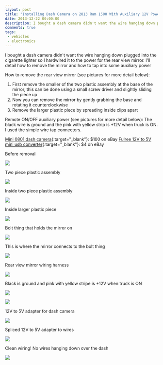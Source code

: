 ```yaml
---
layout: post
title: "Installing Dash Camera on 2013 Ram 1500 With Auxiliary 12V Power"
date: 2013-12-22 00:00:00
description: I bought a dash camera didn't want the wire hanging down plugged into the cigarette lighter so I hardwired it to the power for the rear view mirror. I'll detail how to remove the mirror and how to tap into some auxiliary power
comments: true
tags: 
 - vehicles
 - electronics
---
```


I bought a dash camera didn't want the wire hanging down plugged into the cigarette lighter so I hardwired it to the power for the rear view mirror. I'll detail how to remove the mirror and how to tap into some auxiliary power

How to remove the rear view mirror (see pictures for more detail below):
1) First remove the smaller of the two plastic assembly at the base of the mirror, this can be done using a small screw driver and slightly sliding the piece up
2) Now you can remove the mirror by gently grabbing the base and rotating it counterclockwise 
3) Remove the larger plastic piece by spreading inside clips apart

Remote ON/OFF auxiliary power (see pictures for more detail below): 
The black wire is ground and the pink with yellow strip is +12V when truck is ON. I used the simple wire tap connectors. 

[Mini 0801 dash camera](http://dashcamtalk.com/mini-0801){:target="_blank"}: $100 on eBay
[Fulree 12V to 5V mini usb converter](http://amzn.com/B00CPW49US){:target="_blank"}: $4 on eBay

Before removal

![](https://lh3.googleusercontent.com/3uAcbzeiRrZ6Aa4qflhXIHji7UXw-u1ozryvpMm4wX-792XoAcLZcq6LglVDAwBEjx3A0bUrJfdS8zS15o5xYUSTreiz4uXRPCLOLQYT9XNCow0y68cbDf_EAK77ZLn5WldEAr0-VpC6QuyE5TdEZZI8H-dhwYarqiyYljufHTBs7tyfE1AXBFTGEkWi0j1lqf6G0JscBB0oruHwhK2xgHc47xR1dgI-pzNHs2axoqCy7W7nxa1POzoxFnGWtjBwSsaPo-_GaNu-sXuNsTfoZe-lIwoUGQPsixTuLBzMdcQKozM5S7dQecghCF_6AgGJiVA245bHZgIAmzZAb6ZRYFQ3KK5PomAMOWoEI8kKShLgNphSh9wWapKBvN5UqE9mzDz0C5Hz1yZYtB8agvlV6rFZKrD3KyOTBUJWf5735vT82ecO5MMp5gvuWgIsMY_sVPute2tiAV2uTzduMMdh3q2-ubn3gDVLQpQohtf4OD6UTX9_Bm3TTl5v9X7KNtRyxHZ7R5eWweruoViMs6VoYNP6PcwyV2vaVLfvvDIWveINa6H4jsUFg6XLF77fSe8jEiVHRh0KFF8q0zSFxW1e84EoM4Gyx33vcI_SUCd5Qp6tmLe4zcs0=w326-h244-no)

Two piece plastic assembly 

![](https://lh3.googleusercontent.com/1KCX9aVk883ngNkv29qE8bglfOsRrd26kHDOT2HW75gkWcqluz4aoHGYkT7L6iAsVL8mmK_2AjeRF22YmefOWjAc3Wg90F_Rrm5cQzS7LaCLiU87-3Fqj2pdGtnrLEjzLKIa-DcQAJErPaqJwhxL1HAW9HIsadR9w02vpw9z9GPuY7zTqwEpLuf9qVxclVWivd3N6uxZ-2uG-5FgSxxWZ3ssbJQILcr3ihkR8kmx_FdIXyj11tFEYE9QhXngcqZLJc7r8IXdYZXsuNIhtHkT1Bq-W9-r5W1-7c7IRN7Tc1ISoszgojTCrkSqsE5T5B1EPnPzrBhdGx532zLm_Boo8cj-Pb2VxV9Unoft6cpwbxo57ekjPD6HYr90hJsGNE1nNf3Zyo5EFyCJTZPeoxmmIMopeiSOaPSatc_yED-F6DYDuqhLJwkhzJJrl5_OQHrReOw7qbhrfRdpdEBQJOlfJYmlEFcNto-ySm8F8CansMr1j5gpAcbRmW4gjUXYnTvuM0jezHHKitYRHTY3VuikHoqc6tVD3_pyF4Wjfq_CXB1MY6SBMTXhiHC-1pjA5pJG8iAMv1OBgz5L_bKholANEGv6jYoakOndb0rRHnKt1F_njkZ7EfKB=w963-h722-no)

Inside two piece plastic assembly 

![](https://lh3.googleusercontent.com/wJaFKCmvL21dPRbnzCDI0euu3aEFzZvgPVHbgWmSL9a2WMsuliJ6U6M0f49XKsqsJ4cR5z2BvgIG29GSE3YVTGBnUkFpRYw6YHimFAsaWMnTVwrElXwXDTXwbcwo3q0gPOeF4X50eXr3oaujQJ3q2lm8GeiDj6t1NVkoWwaBt11YZRtrZ5ez4GdvuUuZrGanozFh6835t4itwqIXqYETN8Vpl9n-luxvqJXhPcJRDfVvBPdBLxlloNH6fLyBFNIYGUbivQ3rn7oi0Gm7zyRTh9_N-z1hFaeqpEaIxAnxDPg875jrjJKI69D5in41b-uDzarbv0Ecf-dY0D8zmR6QwtU8dMltdjWVsaV65LnAV9V4224i2tzVnT89QL9EKmc-_S_wv02WPQpyFcqbXEKnUw1lUc5Rh0noKvLauXc1A76A-AYj0Ak4K9xIaLgzLhB1r85aWNkoY-2VMr06zs4UqAvlSoxueGVWoC5t1fKO8pTmiHf1U6oaOivCKH5dpamM_7ms7KfwO-AqCqg80VRot7LMqr0ycauhO0YeQ3StxwkyqSP-suDVVO3yOZ_OzowatVX95S1mwTGfLEP1pUFgNXAIyQhy3JFxfPaObIVB5uYy5ozXda28=w963-h722-no)

Inside larger plastic piece

![](https://lh3.googleusercontent.com/H4-HgANsx9wNeWlAYwkRDpr1pGZfMrZ2y_4pxFP-eoKHk5d2NV09sSALj4TCdfhxRBWpr2U8mNrQZBBnGcYOrOfXW8f3ZM_JgTex_GMpa6RPJZH6TxVhtN2lm9ch4i4Bd3xn6Gx7Cs8pDF0nd1tkjEPxnWobiB2frypnB3PbMXTDkLLu-PaIZzxEthgP74gVqIF18uxDo08GBUXsVB4-v5RtDn6UvQXrzk1xZQfURnnGwJZ4R-T1yytMuLp-idNMVk_lHhSPeIJvMXDY_JEjJI7C8c20B1QHJfCs_uOi-ONRBsB1vXjJIZTj3QM81a3ADU6nJjl-pqbabkgbqHyazAwNp_4NYrDxGGqVHprFOmgJuLx6RTdNdwXE2_LbsOz6sV6tKLgGLIskiMdKpCOr8-imOVaTAShfBb1tN098vZGpSeQZFnlMHc0856DS0VMsPMyXkatIlQ9KnxUN1XNKeOVCtiX84FGEv2jrMfS3gd5YVGGy8oUW1j-kbnsDRJCd6ZjGoWUq2yr_S1vY8YPVJyZS3YQ-4W6832Y-MMqkxMF_1AC2e5Y5Em_BExWkq2o6EIgLk_ihjDT-zLryoQerPHRj1T0o_8VRTJ26omuaGir7bYludRvX=w963-h722-no)

Bolt thing that holds the mirror on

![](https://lh3.googleusercontent.com/KCU9WxbPYGdfqzQKYHUO3eesz0R6dwyDDo5xWjui-F6RIUsUlkQRlj0WFgtZqTCi8mYlj9d2DstGOA3AGVn5ntH4VPAze8mynlXW1xkzMoXQWuCN1_Z1QA20I1Yob0JYPy-Otj8Qtlc0ZeEwCEsFIb8NGcQ4ktvkD406uq_UnF-4lODzvruBhHT-ytwoQLrlfeITMPr1yEQTzAC96uFlwutTQyofREZgm6E0Xp4tPkpBWtf22kNFozOCGCz52j30hS-wEyY8ywfLlZvE2FfhRzu76yY-pxFVCthnH-PoqbppFh6eqdEZ3m05Q6l3hHzxlUzx2v7FndH7gJWy_QjN7UMrzE4LmlDWoqEJfC8k5ywanGIk5knNYhXWMvd6nFdIS-FfnTGFvdQywJhcTdS83DhnZn2-yLJxQn_5UjDHXaBWYA_4uzRceVyleoeUiLtmfiXtYtY9OhAz7QP7pTQo77frIiiTY3OuvK9GvrbqYWUj9LC66qWFHtc8Wjo3CJIPEptIqCaH0kZTRpJhwtvLJ1jye7Yq7cZIK4TV5DLkmH_y5FOEH4lEcrV_x6ttkxz61eRQejP3i-rHJofhE3Y9UcXg4Gb2e2BxdcDL46KyFdvN6glJPog4=w542-h722-no)

This is where the mirror connects to the bolt thing

![](https://lh3.googleusercontent.com/wmEdIg53Y-Dha4hTnf0EDd6icrLV8JkAEogsrEekLkpJoVubXD6eefWAwJlE5bU6L8I03XCo8E06itl9OzdFlNyXhYDNx-Mz97Nr_EaNEJ1yjfyz7qvoYlGbO1aQLbg1ogGszNlwg-OFhQ8tBEM-gvBkREfJ18w6R9OD8TaIcrxP32-EN6O3YxZ58o9mvwL66rGf89MNnjQj1-kc1BQLUuvcumMrzZLwDHqTWxWJagX6EYMsk_0NBd-QKGfXITKE5BYNaj28PsffYu-MKYUkVDkeOZ4FzqQ5dM5bBPxfIVkUOpAMclJUrEfLpsIFP1owBkg2UMPbEgSApdPI_snF4E_FIRdZuH10tIX-aA237S-CQBUumsTiitVFJMojhIi-RrZl8siiTc6NVI5eD9-b9CsmUNOqQhHa4cPckNqxATj7y4nX4yZ-TPI6VVeqRH92ekMLVDUHfJDVHZLSiBoDbzTvTqAGu5Q6fQNzBkZohldiLOqfGWYR-zb2PIBPWXlB6Uzx-GWAhvtu_y0iAF3Y9bBj-ZmURlauEbWxfCOl4zjba6V7Jbdpz59cyLH-Ta28RVmGhyYbo3Ri7vrYNoHW92B23qOIZ8oVZGD-_-eC0qUEJKsoKp6h=w542-h722-no)

Rear view mirror wiring harness

![](https://lh3.googleusercontent.com/2q4v6bcPPplKrFnfHFr9YxFlagGz4ia2Fd-AGxcKih5jDl5iKBuCrBiVdiyTi1EMUX2ECQvRuEzJJPbZoUIPIxnXj-W4lUp10ysZqe0DXcPe-1nVtvPq77XKK3LjWwyd2f9SIpnEjU-nlN2BDPnsaLSEvCoQgy2wTBEAfTYatlmPSkdhMBTjzqwfyUTUFkU6ZTmw7y_aeFMYhzFDbFgcT23PpKLpC-9MEWLPBIYq7oIlP4Jq0KJqRS52o9P8xPPLVycoIOZxPIUW5BCI1IKHOyCJvHQiSI1Pe1kl2iqWbRbNwCR1ygH9OVy9FtS0pi6NueU_8bvy3j0WZZKJ2ZumQLyHElzn2HsY8qkaVmIXaWEIEc5xyC_ZuNh6SZVXOKdIdMOQZX6RdBbFq6C4SHfSj3_T55NE_Z5r3Zuhay6mqCtcxJUWJwiIboNvnICYsv0Ou24IHzbJsBYbE7qf86ikTXyfBQ9OLolTHzZ_SjGULjYXnoYYsyYVgxSJcWJMHywp9aFLMWhUDGm3UaXxv2t9DrB_ZpJhG_O3Uiugf-aycPPJZKrhcdZTPC-aw8bDqOxPXhtYG4bXFqdt2KdU3Vwv3KfLD5aNM-_QiCZN0xXo5I-flGiZ7wXs=w542-h722-no)

Black is ground and pink with yellow stripe is +12V when truck is ON

![](https://lh3.googleusercontent.com/qw3lEhq-AlQpnq-2dYv2DW92WWm7BuUvUtbuuGTkfyTvfhpMdGqYBcq6WEjcvhhe-cUiIvr4DEVyXRIaaWrza1nQsX8taSBp-gaORy0VvNjWvPcOMgSdB7QxQxch7ghAMjOkUB-kOcJVfPHWfR2aqRZrb3j7LdIMm6ssDTjy95EfNqbRkTfD-loDQKUVDY8mnhzV3giLIB8vdjT7aiGO-OMie-5oOUNeXJ4cTVTZ-90QiMBQWGQxl_-9D2dSS_9Jgovg4VQnAshTQMpj7VU-WB3nGlfIJoyM3myFB96Vx0wiaVWd-NpABmhj8bfbouixVE4stTTx0YDWQU5u4pDWp3jOsc26yJ39yspomm_6bAqe5izV6d0X60jVECDk0YgTyQMokb-BIjvoEO-1t6peQvw4J1QLArSYsXxmi4M8tiZ40-LQLJIhYx1gUh38gsi3itn27l5vP8S5y63XAawS9autUMfc4TYewaGMZQNAlnjisf-uhRuzVwwO87Hs1NlU3n8NhlSUsvSjnqwf6LfTl1QO19A5Qj5kfnjJtykGiKqksmuhvBAjtuTkRF47C2mUAJLytr22m8gZucWCi4LUXARyyTwwOFMnZxpZ_ChVZphoCAz8tBA-=w542-h722-no)

![](https://lh3.googleusercontent.com/Q2PGLZh7MDK70NrS6K-EiNYVHgbyAQZa74910H4kuITHQnYyLlxBhr8R8u9YTICA4Zuy_HH-ReX3Kfaz66o4BlexOG3xLfQ36UR6ytpS560P1akyDiB-1C6Y3Mb3BF6t8hZQgIwqtih2Vk-g_BBy93WSMByKeHW0oilzFG8Yw6b34NqrZqApT_MukKmQEf3vg6O3rU8w2pQ-QJ2zF3U_v5yYgV01PbSO5EupXmUvzeZNKBIJwQV3cVXbfgvaEXHXM7eJjGea_YK-2DBXPq-AqZcPlaAeWCTAB5GciZcnmTeE1BBZDw5I6LePkMkB2Qq5g0gTe4s4JzgDXKeViroHcOV5VQhxY-YTqlUKaz4_JVgSW3MTPXsmoUVDfRJb8GExC0PCWaQSWYkNAHQTDd_rBS7p-RU9heoaJKbUHSQND2wiC74m-B_nfgCODkbzpGrZYIIhg8Yv5zS5pzvAE1xU9ucl8ukWeAkYZMMV0sbL6ZnB6a6bBnXZVrcTXQdYkdbcZuS4bQnbpb7CcmBq-4IAkYRqDnj5PH1gNAG3dgA27L02zmpNJC9zUXBfhnKnvJJ_Bsxq0c8iIGnD7cba08h1iW1HLhSO2vYK7o09AyqdziTFPErumhy3=w542-h722-no)

12V to 5V adapter for dash camera

![](https://lh3.googleusercontent.com/tQnjvc55_bHz0l1QBDHWYnwgj5-6zLbrT7_GlT3_M4g38Lj2DbvL7QBEMmI_KsHsy5KzNDwSdmzgZP7UdIiQYaN8VYMvI3uBwxxbV2cOfsdsYKiYNRSxm-lx0WCtT8opNn2d601cHaW9el-7ggalAv3l_jeo4FJ8ClzBUfoGyeRJJX6dYfo0aW5QdFnlKdYSXzic_cO-Ea42Fx5byKa1MmjsuedBTRD0bmAVm5e2hhvG7hyhgiAOy63rPj5PjXQPoNfk4dCJCfVEMs-kwJgxhzWM2ozG14Dk5042BNEUYLbV04U9o9UnewbTZcEXtdd0pf2N7goH0_cV6v5vUG20TaFPE6cM3husFr_JokMHG3U679viF5rb5gAyIZuIjRUOMCsgiWTmuv9EbkEz5TNNZ74w8QFrvKqp6XLT5hKkqCKlguTh8YRnT9x5UjhUxdqyjLwpNau7WgDfgOQDKslcae1sJJlSeyhVx5ircMv4BupllJQd7wwvA2xuj4caCrAEpTK53VyDTy7zVU_7RC9foqLo5RDmlgzTsobIqFO1W2XhitOxO1xUCBf7dCrKSDYQ3sCCk4lcxXtDsWgO9oI8LP2QlCSN2hnhPTmGCAyTS4YKIoj3cgiO=w963-h722-no)

Spliced 12V to 5V adapter to wires

![](https://lh3.googleusercontent.com/2FRaxY4CFPdCq6JKZxmpW0MkQPvJrjnVLjic4OAXgAJ-W6WVGXrlMp1PPyCZL2StMqYJm7pUqdt9Af2zxbvtBJHjW9MmOZaU1qW0xReNWOKpUDuVNZu7uUVX1HTznsifZaJ64xNbnBqJVmiWacrpTVLr7hAo4S55KyjJv3u5op2eyT5R-Iq5byMG2stESc5oseBKHwH3QzxUmuZEa6YGmfebtI2YfOiSJymEeMTgL9f95eUUYNdrXXj2boCJkcmZz2_nBvySNZJwIIZJ1zYSdvl7k9HEpXhjlD0nb0Wk2T4tbrTthdliOQiIpMHO3JdFEetadsNYhgfWuielC5hHr7nVeB-gRxPYvjkofeX3mLeGqtw_yC5ydga_IwQ9I_teNKM43WnEVTTdWOQCEU8CCvYJafVdaXoZBE_q93bqdQQtw1cTNGVUUQDVROOix_QrDCaUYV9Z_z4eL-OvfLKRwTkItbA_fbbHrkWtvZahIeudDByVwzOEYC-wHN-MsIPL5CnlSQRqq1KWqKW8pKg3x9zb3tMD9m3ZceDQttapwb7ktY-_Zefh3UNeM9SOZnULwTx_bGn-l3GiPUZG4gkX3w3g_mtN7DMWZtfnrqqSfuIngSGYSTSV=w542-h722-no)

Clean wiring! No wires hanging down over the dash

![](https://lh3.googleusercontent.com/CEcw6BPeQpOCJoGySuiw9JhuyN4Mck2NmACE8HLeKwMxJsNqj0geR7C7oVMYthFO-UR1Dii5kzIMgDpyswfXWRIQmODbxcuDj3IYaMTcaoX3SbbdkNugoCoZfF7RJvu6BrSVthYu4HHvUNezRmaXew2qaW4d6FRuNPauJCKvBQ6LZEK1SshIDUOpIQ4c02CkEaq7uSZ8mvuIjvOF8EKBk-30OiakoBpLcaa-Ohdf0tyM2PjLUgTEV14IvL7-EiCLsARMZqVIDm60HAWH14hHPrNQ1CSA-6ZmgBnpv92wDA9xdo-UNvy01gL7o_COvYfasJojGkIqahV9jEaq9XTj1bJVBRPtzO_pmJW9HwewvgcDM20G9R1Ay6ge9FERBfHRZvCeSiQgJnLhnqScr4MDvCaS1P1wZIJqYXVDTduBR3vUCcZL-KePCpvUrer0Cza4M07gAd8oujy07sLeivGCXkdcdCdq14-Okq7YdumxaE68jPb1sbxApjgA9y955bjM9zOi7KC_3_wv_Bo5EpjU7voiXq4joP6AU1qqgkKkJQ-hoRuz_w7SUR1B8SsqRRlph4INV5Li2QQOwU_XPJ4viNDJBh75hsk4yS1x4nUUgSMZ0pMvHJP7=w542-h722-no)